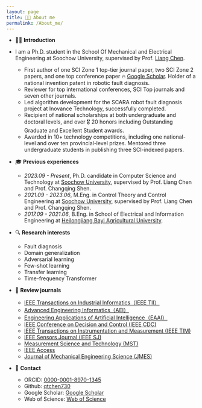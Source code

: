 ```yaml
---
layout: page
title: 👨‍🎓 About me
permalink: /About_me/
---
```

- 👨‍🎓 **Introduction**
- I am a Ph.D. student in the School Of Mechanical and Electrical Engineering at Soochow University, supervised by Prof. [Liang Chen](https://jdxy.suda.edu.cn/).
  - First author of one SCI Zone 1 top-tier journal paper, two SCI Zone 2 papers, and one top conference paper 🔥 [Google Scholar](https://scholar.google.com/citations?user=Ag4Bcb6bUv4C). Holder of a national invention patent in robotic fault diagnosis.
  - Reviewer for top international conferences, SCI Top journals and seven other journals.
  - Led algorithm development for the SCARA robot fault diagnosis project at Inovance Technology, successfully completed.
  - Recipient of national scholarships at both undergraduate and doctoral levels, and over 🎖 20 honors including Outstanding Graduate and Excellent Student awards.
  - Awarded in 10+ technology competitions, including one national-level and over ten provincial-level prizes. Mentored three undergraduate students in publishing three SCI-indexed papers.
  
- 🎓 **Previous experiences**
  - *2023.09 - Present*, Ph.D. candidate in Computer Science and Technology at [Soochow University](https://www.suda.edu.cn/), supervised by Prof. Liang Chen and Prof. Changqing Shen.
  - *2021.09 - 2023.06*, M.Eng. in Control Theory and Control Engineering at [Soochow University](https://www.suda.edu.cn/), supervised by Prof. Liang Chen and Prof. Changqing Shen.
  - *2017.09 - 2021.06*, B.Eng. in School of Electrical and Information Engineering at [Heilongjiang Bayi Agricultural University](https://www.byau.edu.cn/).

- 🔍 **Research interests**
  - Fault diagnosis
  - Domain generalization
  - Adversarial learning
  - Few-shot learning
  - Transfer learning
  - Time-frequency Transformer
  
- 📖 **Review journals**
  - [IEEE Transactions on Industrial Informatics（IEEE TII）](https://mc.manuscriptcentral.com/tii)
  - [Advanced Engineering Informatics（AEI）](https://www2.cloud.editorialmanager.com/advei/default2.aspx)
  - [Engineering Applications of Artificial Intelligence（EAAI）](https://www.sciencedirect.com/journal/engineering-applications-of-artificial-intelligence)
  - [IEEE Conference on Decision and Control (IEEE CDC)](https://css.paperplaza.net/conferences/scripts/start.pl)
  - [IEEE Transactions on Instrumentation and Measurement (IEEE TIM)](https://www2.cloud.editorialmanager.com/tim/default2.aspx)
  - [IEEE Sensors Journal (IEEE SJ)](https://mc.manuscriptcentral.com/sensors)
  - [Measurement Science and Technology (MST)](https://mc04.manuscriptcentral.com/mst-iop)
  - [IEEE Access](https://mc.manuscriptcentral.com/ieee-access)
  - [Journal of Mechanical Engineering Science (JMES)](https://mc.manuscriptcentral.com/jmes)
- 📧 **Contact**
  - ORCID: [0000-0001-8970-1345](https://orcid.org/0000-0001-8970-1345)
  - Github: [qtchen730](https://github.com/qtchen730)
  - Google Scholar: [Google Scholar](https://scholar.google.com/citations?user=Ag4Bcb6bUv4C)
  - Web of Science: [Web of Science](https://webofscience.clarivate.cn/wos/author/record/IVH-2322-2023)


